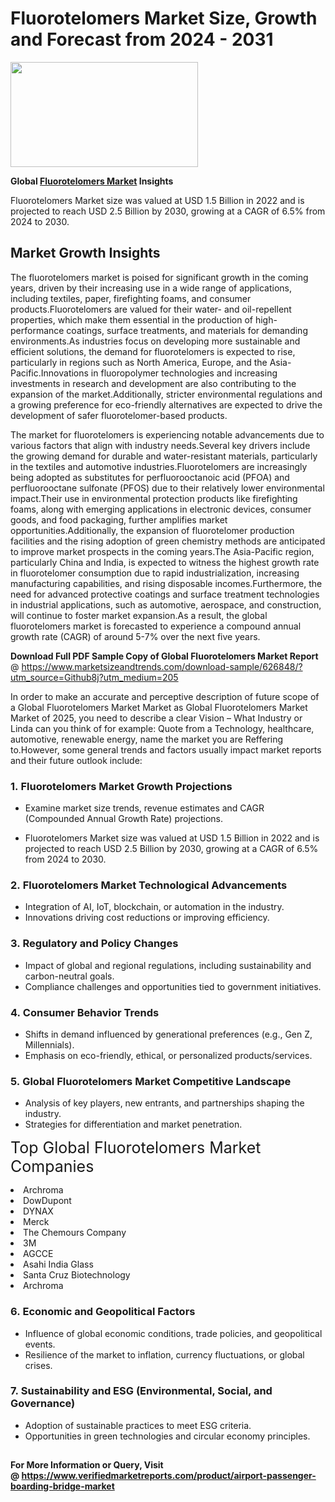 <H1>Fluorotelomers Market Size, Growth and Forecast from 2024 - 2031</H1><img class="aligncenter size-medium wp-image-584254" src="https://thirdeyenews.in/wp-content/uploads/2024/09/Global-Market-Research-300x168.jpeg" alt="" width="300" height="168" /><p><strong>Global&nbsp;<a href="https://www.marketsizeandtrends.com/download-sample/626848/?utm_source=Github8j?utm_medium=205">Fluorotelomers Market</a> Insights</strong></p><p>Fluorotelomers Market size was valued at USD 1.5 Billion in 2022 and is projected to reach USD 2.5 Billion by 2030, growing at a CAGR of 6.5% from 2024 to 2030.</p><p><h2>Market Growth Insights</h2> <p>The fluorotelomers market is poised for significant growth in the coming years, driven by their increasing use in a wide range of applications, including textiles, paper, firefighting foams, and consumer products.Fluorotelomers are valued for their water- and oil-repellent properties, which make them essential in the production of high-performance coatings, surface treatments, and materials for demanding environments.As industries focus on developing more sustainable and efficient solutions, the demand for fluorotelomers is expected to rise, particularly in regions such as North America, Europe, and the Asia-Pacific.Innovations in fluoropolymer technologies and increasing investments in research and development are also contributing to the expansion of the market.Additionally, stricter environmental regulations and a growing preference for eco-friendly alternatives are expected to drive the development of safer fluorotelomer-based products.</p> <p>The market for fluorotelomers is experiencing notable advancements due to various factors that align with industry needs.Several key drivers include the growing demand for durable and water-resistant materials, particularly in the textiles and automotive industries.Fluorotelomers are increasingly being adopted as substitutes for perfluorooctanoic acid (PFOA) and perfluorooctane sulfonate (PFOS) due to their relatively lower environmental impact.Their use in environmental protection products like firefighting foams, along with emerging applications in electronic devices, consumer goods, and food packaging, further amplifies market opportunities.Additionally, the expansion of fluorotelomer production facilities and the rising adoption of green chemistry methods are anticipated to improve market prospects in the coming years.The Asia-Pacific region, particularly China and India, is expected to witness the highest growth rate in fluorotelomer consumption due to rapid industrialization, increasing manufacturing capabilities, and rising disposable incomes.Furthermore, the need for advanced protective coatings and surface treatment technologies in industrial applications, such as automotive, aerospace, and construction, will continue to foster market expansion.As a result, the global fluorotelomers market is forecasted to experience a compound annual growth rate (CAGR) of around 5-7% over the next five years.<p><span class=""><strong>Download Full PDF Sample Copy of Global Fluorotelomers Market Report</strong> @ <a href="https://www.marketsizeandtrends.com/download-sample/626848/?utm_source=Github8j?utm_medium=205" target="_blank">https://www.marketsizeandtrends.com/download-sample/626848/?utm_source=Github8j?utm_medium=205</a></span></p><p>In order to make an accurate and perceptive description of future scope of a Global&nbsp;Fluorotelomers Market Market as Global&nbsp;Fluorotelomers Market Market of 2025, you need to describe a clear Vision &ndash; What Industry or Linda can you think of for example: Quote from a Technology, healthcare, automotive, renewable energy, name the market you are Reffering to.However, some general trends and factors usually impact market reports and their future outlook include:</p><h3>1.&nbsp;<strong>Fluorotelomers Market Growth Projections</strong></h3><ul><li>Examine market size trends, revenue estimates and CAGR (Compounded Annual Growth Rate) projections.</li><li><p>Fluorotelomers Market size was valued at USD 1.5 Billion in 2022 and is projected to reach USD 2.5 Billion by 2030, growing at a CAGR of 6.5% from 2024 to 2030.</p></li></ul><h3>2.&nbsp;<strong>Fluorotelomers Market Technological Advancements</strong></h3><ul><li>Integration of AI, IoT, blockchain, or automation in the industry.</li><li>Innovations driving cost reductions or improving efficiency.</li></ul><h3>3.&nbsp;<strong>Regulatory and Policy Changes</strong></h3><ul><li>Impact of global and regional regulations, including sustainability and carbon-neutral goals.</li><li>Compliance challenges and opportunities tied to government initiatives.</li></ul><h3>4.&nbsp;<strong>Consumer Behavior Trends</strong></h3><ul><li>Shifts in demand influenced by generational preferences (e.g., Gen Z, Millennials).</li><li>Emphasis on eco-friendly, ethical, or personalized products/services.</li></ul><h3>5.&nbsp;<strong>Global Fluorotelomers Market Competitive Landscape</strong></h3><ul><li>Analysis of key players, new entrants, and partnerships shaping the industry.</li><li>Strategies for differentiation and market penetration.</li></ul><p data-pm-slice="1 1 []"><span style="color: inherit; font-family: inherit; font-size: 25px;">Top Global Fluorotelomers Market Companies</span></p><div class="" data-test-id=""><p><li>Archroma</li><li> DowDupont</li><li> DYNAX</li><li> Merck</li><li> The Chemours Company</li><li> 3M</li><li> AGCCE</li><li> Asahi India Glass</li><li> Santa Cruz Biotechnology</li><li> Archroma</li></p></div><h3>6.&nbsp;<strong>Economic and Geopolitical Factors</strong></h3><ul><li>Influence of global economic conditions, trade policies, and geopolitical events.</li><li>Resilience of the market to inflation, currency fluctuations, or global crises.</li></ul><h3>7.&nbsp;<strong>Sustainability and ESG (Environmental, Social, and Governance)</strong></h3><ul><li>Adoption of sustainable practices to meet ESG criteria.</li><li>Opportunities in green technologies and circular economy principles.</li></ul><h2><strong style="font-size: 14px;">For More Information or Query, Visit @&nbsp;</strong><a style="background-color: #ffffff; font-size: 14px;" href="https://www.marketsizeandtrends.com/report/fluorotelomers-market/" target="_blank">https://www.verifiedmarketreports.com/product/airport-passenger-boarding-bridge-market</a></h2>